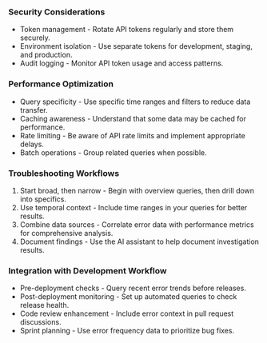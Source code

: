 ### Security Considerations

-   Token management - Rotate API tokens regularly and store them securely.
-   Environment isolation - Use separate tokens for development, staging, and production.
-   Audit logging - Monitor API token usage and access patterns.

### Performance Optimization

-   Query specificity - Use specific time ranges and filters to reduce data transfer.
-   Caching awareness - Understand that some data may be cached for performance.
-   Rate limiting - Be aware of API rate limits and implement appropriate delays.
-   Batch operations - Group related queries when possible.

### Troubleshooting Workflows

1.  Start broad, then narrow - Begin with overview queries, then drill down into specifics.
2.  Use temporal context - Include time ranges in your queries for better results.
3.  Combine data sources - Correlate error data with performance metrics for comprehensive analysis.
4.  Document findings - Use the AI assistant to help document investigation results.

### Integration with Development Workflow

-   Pre-deployment checks - Query recent error trends before releases.
-   Post-deployment monitoring - Set up automated queries to check release health.
-   Code review enhancement - Include error context in pull request discussions.
-   Sprint planning - Use error frequency data to prioritize bug fixes.
